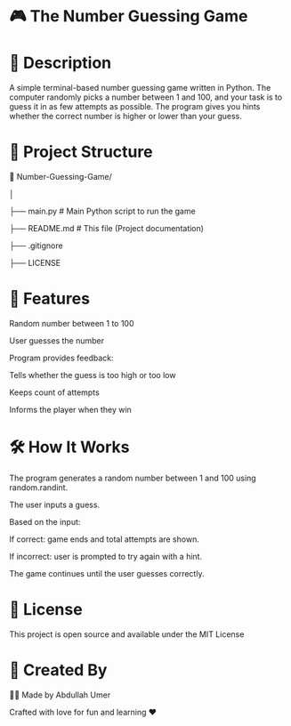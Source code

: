 # 🎮 The Number Guessing Game
# 📝 Description
A simple terminal-based number guessing game written in Python. The computer randomly picks a number between 1 and 100, and your task is to guess it in as few attempts as possible. The program gives you hints whether the correct number is higher or lower than your guess.

# 📂 Project Structure

📁 Number-Guessing-Game/

│

├── main.py          # Main Python script to run the game

├── README.md        # This file (Project documentation)

├── .gitignore

├── LICENSE

# 🎯 Features
Random number between 1 to 100

User guesses the number

Program provides feedback:

Tells whether the guess is too high or too low

Keeps count of attempts

Informs the player when they win

# 🛠️ How It Works

The program generates a random number between 1 and 100 using random.randint.

The user inputs a guess.

Based on the input:

If correct: game ends and total attempts are shown.

If incorrect: user is prompted to try again with a hint.

The game continues until the user guesses correctly.

# 🧾 License
This project is open source and available under the MIT License

# 🙌 Created By
👨‍💻 Made by Abdullah Umer

Crafted with love for fun and learning ❤️
